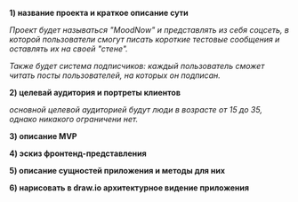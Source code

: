 **1) название проекта и краткое описание сути**

_Проект будет называться "_MoodNow_" и представлять из себя соцсеть, в которой пользователи
смогут писать короткие тестовые сообщения и оставлять их на своей "стене"._

_Также будет система подписчиков: каждый пользователь сможет читать посты пользователей, 
на которых он подписан._

**2) целевай аудитория и портреты клиентов**

_основной целевой аудиторией будут люди в возрасте от 15 до 35, однако никакого ограничени нет._

**3) описание MVP**



**4) эскиз фронтенд-представления**



**5) описание сущностей приложения и методы для них**



**6) нарисовать в draw.io архитектурное видение приложения**











